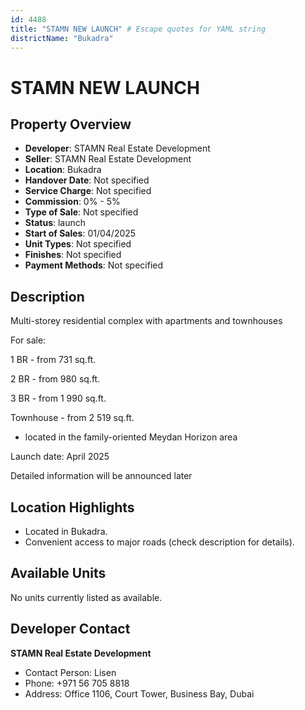 ```yaml
---
id: 4488
title: "STAMN NEW LAUNCH" # Escape quotes for YAML string
districtName: "Bukadra"
---
```


# STAMN NEW LAUNCH

## Property Overview
- **Developer**: STAMN Real Estate Development
- **Seller**: STAMN Real Estate Development
- **Location**: Bukadra
- **Handover Date**: Not specified
- **Service Charge**: Not specified
- **Commission**: 0% - 5%
- **Type of Sale**: Not specified
- **Status**: launch
- **Start of Sales**: 01/04/2025
- **Unit Types**: Not specified
- **Finishes**: Not specified
- **Payment Methods**: Not specified

## Description
Multi-storey residential complex with apartments and townhouses



For sale:

 1 BR - from 731 sq.ft.

 2 BR - from 980 sq.ft.

 3 BR - from 1 990 sq.ft.

 Townhouse - from 2 519 sq.ft.



- located in the family-oriented Meydan Horizon area



Launch date: April 2025



Detailed information will be announced later

## Location Highlights
- Located in Bukadra.
- Convenient access to major roads (check description for details).

## Available Units
No units currently listed as available.

## Developer Contact
**STAMN Real Estate Development**
- Contact Person: Lisen
- Phone: +971 56 705 8818
- Address: Office 1106, Court Tower, Business Bay, Dubai
